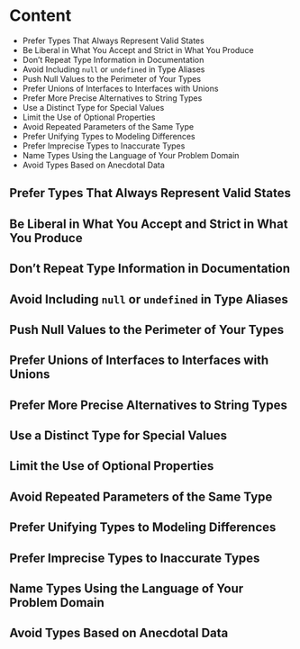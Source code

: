# Content
- Prefer Types That Always Represent Valid States
- Be Liberal in What You Accept and Strict in What You Produce
- Don’t Repeat Type Information in Documentation
- Avoid Including `null` or `undefined` in Type Aliases
- Push Null Values to the Perimeter of Your Types
- Prefer Unions of Interfaces to Interfaces with Unions
- Prefer More Precise Alternatives to String Types
- Use a Distinct Type for Special Values
- Limit the Use of Optional Properties
- Avoid Repeated Parameters of the Same Type
- Prefer Unifying Types to Modeling Differences
- Prefer Imprecise Types to Inaccurate Types
- Name Types Using the Language of Your Problem Domain
- Avoid Types Based on Anecdotal Data

## Prefer Types That Always Represent Valid States
## Be Liberal in What You Accept and Strict in What You Produce
## Don’t Repeat Type Information in Documentation
## Avoid Including `null` or `undefined` in Type Aliases
## Push Null Values to the Perimeter of Your Types
## Prefer Unions of Interfaces to Interfaces with Unions
## Prefer More Precise Alternatives to String Types
## Use a Distinct Type for Special Values
## Limit the Use of Optional Properties
## Avoid Repeated Parameters of the Same Type
## Prefer Unifying Types to Modeling Differences
## Prefer Imprecise Types to Inaccurate Types
## Name Types Using the Language of Your Problem Domain
## Avoid Types Based on Anecdotal Data